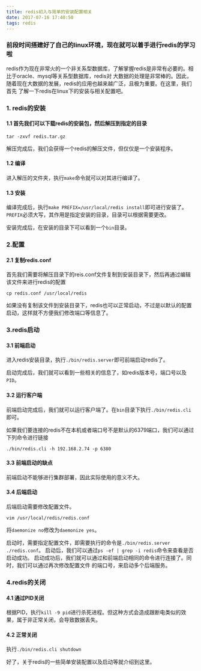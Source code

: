 ```yaml
---
title: redis初入与简单的安装配置相关
date: 2017-07-16 17:40:50
tags: redis
---
```

### 前段时间搭建好了自己的linux环境，现在就可以着手进行redis的学习啦
redis作为现在非常火的一个非关系型数据库，了解掌握redis是非常有必要的。相比于oracle、mysql等关系型数据库，redis对
大数据的处理是非常棒的。因此，随着现在大数据的发展，redis的应用也越来越广泛，且极为重要。在这里，我们首先
了解一下redis在linux下的安装与相关配置吧。

<!-- more -->

### 1. redis的安装
#### 1.1 首先我们可以下载redis的安装包，然后解压到指定的目录
``` shell
tar -zxvf redis.tar.gz
```
解压完成后，我们会获得一个redis的解压文件，但仅仅是一个安装程序。
#### 1.2 编译
进入解压的文件夹，执行`make`命令就可以对其进行编译了。
#### 1.3 安装
编译完成后，执行`make PREFIX=/usr/local/redis install`即可进行安装了。`PREFIX`必须大写，其作用是指定安装的目录，目录可以根据需要更改。

安装完成后，在安装的目录下可以看到一个`bin`目录。
### 2.配置
#### 2.1 复制redis.conf
首先我们需要将解压目录下的reis.conf文件复制到安装目录下，然后再通过编辑该文件来进行redis的配置
``` shell
cp redis.conf /usr/local/redis
```
如果没有复制该文件到安装目录下，redis也可以正常启动，不过是以默认的配置启动，这样就不方便我们修改端口等信息了。

### 3.redis启动
#### 3.1 前端启动
进入redis安装目录，执行`./bin/redis.server`即可前端启动redis了。

启动完成后，我们就可以看到一些相关的信息了，如redis版本号，端口号以及`PID`。
#### 3.2 运行客户端
前端启动完成后，我们就可以运行客户端了。在`bin`目录下执行`./bin/redis.cli`即可。

如果我们要连接的redis不在本机或者端口号不是默认的6379端口，我们可以通过下列命令进行链接
``` shell
./bin/redis.cli -h 192.168.2.74 -p 6380
```
#### 3.3 前端启动的缺点
前端启动不能够进行集群部署，因此实际使用的意义不大。
#### 3.4 后端启动
后端启动需要修改配置文件。
``` shell
vim /usr/local/redis/redis.conf
```
将`daemonize no`修改为`daemonize yes`。

启动时，需要指定配置文件，即需要执行的命令是`./bin/redis.server ./redis.conf`。
启动后，我们可以通过`ps -ef | grep -i redis`命令来查看是否启动成功。
启动成功后，我们就可以通过和前端启动相同的命令进行连接了。同时，我们可以通过再次修改配置文件
的端口号，来启动多个后端服务。
### 4.redis的关闭
#### 4.1 通过PID关闭
根据PID，执行`kill -9 pid`进行杀死进程。但这种方式会造成跟断电类似的效果，属于非正常关闭，会导致数据丢失。
#### 4.2 正常关闭
执行`./bin/redis.cli shutdown`

好了，关于redis的一些简单安装配置以及启动等就介绍到这里。